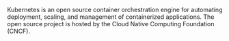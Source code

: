 Kubernetes is an open source container orchestration engine for automating deployment, scaling, and management of containerized applications. The open source project is hosted by the Cloud Native Computing Foundation (CNCF).
